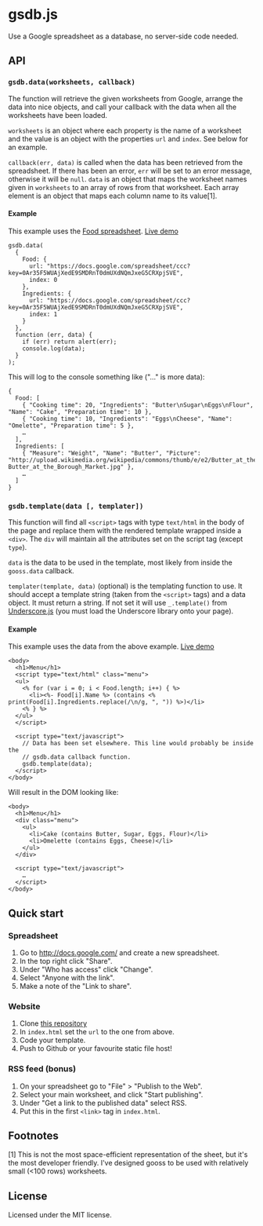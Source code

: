 gsdb.js
========

Use a Google spreadsheet as a database, no server-side code needed.

API
---

### `gsdb.data(worksheets, callback)`

The function will retrieve the given worksheets from Google, arrange the data
into nice objects, and call your callback with the data when all the worksheets
have been loaded.

`worksheets` is an object where each property is the name of a worksheet and
the value is an object with the properties `url` and `index`. See below for
an example.

`callback(err, data)` is called when the data has been
retrieved from the spreadsheet. If there has been an error, `err` will be set
to an error message, otherwise it will be `null`. `data` is an object that maps
the worksheet names given in `worksheets` to an array of rows from that
worksheet. Each array element is an object that maps each column name to its
value[1].

#### Example

This example uses the [Food spreadsheet][food_ss]. [Live demo](https://rakeshprasad21.github.io/GoogleSheetDb/examples/food.html)

    gsdb.data(
      {
        Food: {
          url: "https://docs.google.com/spreadsheet/ccc?key=0Ar35F5WUAjXedE9SMDRnT0dmUXdNQmJxeG5CRXpjSVE",
          index: 0
        },
        Ingredients: {
          url: "https://docs.google.com/spreadsheet/ccc?key=0Ar35F5WUAjXedE9SMDRnT0dmUXdNQmJxeG5CRXpjSVE",
          index: 1
        }
      },
      function (err, data) {
        if (err) return alert(err);
        console.log(data);
      }
    );

This will log to the console something like ("…" is more data):

    {
      Food: [
        { "Cooking time": 20, "Ingredients": "Butter\nSugar\nEggs\nFlour",  "Name": "Cake", "Preparation time": 10 },
        { "Cooking time": 10, "Ingredients": "Eggs\nCheese", "Name": "Omelette", "Preparation time": 5 },
        …
      ],
      Ingredients: [
        { "Measure": "Weight", "Name": "Butter", "Picture": "http://upload.wikimedia.org/wikipedia/commons/thumb/e/e2/Butter_at_the_Borough_Market.jpg/250px-Butter_at_the_Borough_Market.jpg" },
        …
      ]
    }


### `gsdb.template(data [, templater])`

This function will find all `<script>` tags with type `text/html` in the body
of the page and replace them with the rendered template wrapped inside a
`<div>`. The `div` will maintain all the attributes set on the script tag
(except `type`).

`data` is the data to be used in the template, most likely from inside the
`gooss.data` callback.

`templater(template, data)` (optional) is the templating function to use. It
should accept a template string (taken from the `<script>` tags) and a data
object. It must return a string. If not set it will use `_.template()` from
[Underscore.js](http://documentcloud.github.com/underscore/) (you must load the
Underscore library onto your page).

#### Example

This example uses the data from the above example. [Live demo](https://rakeshprasad21.github.io/GoogleSheetDb/examples/template.html)

    <body>
      <h1>Menu</h1>
      <script type="text/html" class="menu">
      <ul>
        <% for (var i = 0; i < Food.length; i++) { %>
          <li><%- Food[i].Name %> (contains <% print(Food[i].Ingredients.replace(/\n/g, ", ")) %>)</li>
        <% } %>
      </ul>
      </script>

      <script type="text/javascript">
        // Data has been set elsewhere. This line would probably be inside the
        // gsdb.data callback function.
        gsdb.template(data);
      </script>
    </body>

Will result in the DOM looking like:

    <body>
      <h1>Menu</h1>
      <div class="menu">
        <ul>
          <li>Cake (contains Butter, Sugar, Eggs, Flour)</li>
          <li>Omelette (contains Eggs, Cheese)</li>
        </ul>
      </div>

      <script type="text/javascript">
        …
      </script>
    </body>

Quick start
-----------

### Spreadsheet

  1. Go to http://docs.google.com/ and create a new spreadsheet.
  2. In the top right click "Share".
  3. Under "Who has access" click "Change".
  4. Select "Anyone with the link".
  5. Make a note of the "Link to share".

### Website

  1. Clone [this repository](https://rakeshprasad21.github.io/GoogleSheetDb)
  2. In `index.html` set the `url` to the one from above.
  3. Code your template.
  4. Push to Github or your favourite static file host!

### RSS feed (bonus)

  1. On your spreadsheet go to "File" > "Publish to the Web".
  2. Select your main worksheet, and click "Start publishing".
  3. Under "Get a link to the published data" select RSS.
  4. Put this in the first `<link>` tag in `index.html`.

Footnotes
---------

[1] This is not the most space-efficient representation of the sheet, but it's
the most developer friendly. I've designed gooss to be used with relatively
small (<100 rows) worksheets.

[food_ss]: https://docs.google.com/spreadsheet/ccc?key=0Ar35F5WUAjXedE9SMDRnT0dmUXdNQmJxeG5CRXpjSVE

License
-------

Licensed under the MIT license.
